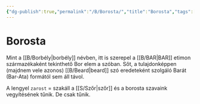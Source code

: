 ```yaml
---
{"dg-publish":true,"permalink":"/B/Borosta/","title":"Borosta","tags":["dg_uploaded"],"created":"2023-11-22T12:59","updated":"2023-11-22T12:59"}
---
```



# Borosta

Mint a [[B/Borbély\|borbély]] névben, itt is szerepel a [[B/BAR\|BAR]] etimon származékaként tekinthető Bor elem a szóban. Sőt, a tulajdonképpen (majdnem vele azonos) [[B/Beard\|beard]] szó eredeteként szolgáló Barát (Bar-Ata) formától sem áll távol.  

A lengyel `zarost` = szakáll a [[S/Szőr\|szőr]] és a borosta szavaink vegyítésének tűnik. De csak tűnik.  